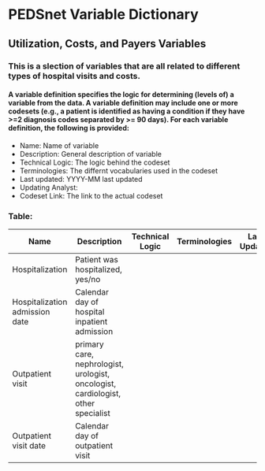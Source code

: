 # PEDSnet Variable Dictionary

## Utilization, Costs, and Payers Variables

### This is a slection of variables that are all related to different types of hospital visits and costs.

#### A variable definition specifies the logic for determining (levels of) a variable from the data. A variable definition may include one or more codesets (e.g., a patient is identified as having a condition if they have >=2 diagnosis codes separated by >= 90 days). For each variable definition, the following is provided:
* Name: Name of variable
* Description: General description of variable
* Technical Logic: The logic behind the codeset
* Terminologies: The differnt vocabularies used in the codeset
* Last updated: YYYY-MM last updated
* Updating Analyst:
* Codeset Link: The link to the actual codeset

### Table:

| Name | Description | Technical Logic | Terminologies | Last Updated | Updating Analyst  | Codeset Link |
|------|-------------|-----------------|---------------|--------------|-------------------|--------------|
| Hospitalization | Patient was hospitalized, yes/no | | | | | inpatient_visits |
| Hospitalization admission date | Calendar day of hospital inpatient admission | | | | | inpatient_visits |
| Outpatient visit | primary care, nephrologist, urologist, oncologist, cardiologist, other specialist | | | | | outpatient_visits |
| Outpatient visit date | Calendar day of outpatient visit | | | | | outpatient_visits |
